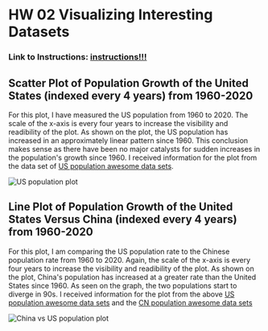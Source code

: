 # HW 02 Visualizing Interesting Datasets
### Link to Instructions: [**instructions!!!** ](https://github.com/mikeizbicki/cmc-csci040/tree/2021fall/hw_02)

## Scatter Plot of Population Growth of the United States (indexed every 4 years) from 1960-2020
For this plot, I have measured the US population from 1960 to 2020. The scale of the x-axis is every four years to increase the visibility and readibility of the plot. As shown on the plot, the US population has increased in an approximately linear pattern since 1960. This conclusion makes sense as there have been no major catalysts for sudden increases in the population's growth since 1960. I received information for the plot from the data set of [US population awesome data sets](http://api.worldbank.org/v2/countries/USA/indicators/SP.POP.TOTL?per_page=5000&format=json). 

![US population plot](https://lh3.googleusercontent.com/CiHgdPJezbBewCMpHEjTUU4CX5fsdWtRujyIeqT0znTSrGq2NjXw8QmBhkEeBG-971pLqRVKFC-yhJjgi-UvQJcplQULHEwUJkXBotWVvmmbGrUullp1RV23Qw7nJfwAgIOajxr06TEHrjWPAdb-ZIaXnJ_hNF9JKFUeerp_jjkzLfs9LOxwZ2HWc10pk6MUWWnFz3I80dmChDbb_WuDcdH_7JsISYRWjccd7-CWylaIw88HSGV-r2zg8GuY5nsC2T5uojWVH-sGhYUhlBTMM10TM_Ll7aru8W0mktA8fE6Dwc5VbPkFjKSX5X1D3ru9waQQ5R5f9SLzmsanF4GMAOJuZYSPaETQVqYF1LndpObeCAdcteCB_xCBDEg5cr9f2Efk2M6dZtb9n96NhfR3lhPTRkmyUWbG3UPBkPCw4OM8f5HweynfSMB5ynXoFLt5hCWfFkocRQFs9FEoBTfqFuEgWNTIJ3gPVJx1N56qU1YLAuW8Ds3GyzzZk-NlH9V7Kf1aMk4-QgnKWPeA_4k494Nh_goeoY0ZbIx4sfnQweW6NoKAZ9e3nBrbru-arKavvdhiQjLDfFjykVd6fvU9W2EB4Q1M0A2bZampi9APHfTacuihsKwfcRbF2m-nzdujbZYIioLqk12ESQpsHNkokH_BdB0HwirKasiJxRXTUv_tJBVNsdhG8BkiCbwosjW300yWXGVYJlrw0ykBa8KpVGY=w2250-h1468-no?authuser=0)

## Line Plot of Population Growth of the United States Versus China (indexed every 4 years) from 1960-2020
For this plot, I am comparing the US population rate to the Chinese population rate from 1960 to 2020. Again, the scale of the x-axis is every four years to increase the visibility and readibility of the plot. As shown on the plot, China's population has increased at a greater rate than the United States since 1960. As seen on the graph, the two populations start to diverge in 90s. I received information for the plot from the above [US population awesome data sets](http://api.worldbank.org/v2/countries/USA/indicators/SP.POP.TOTL?per_page=5000&format=json) and the [CN population awesome data sets](http://api.worldbank.org/v2/countries/CHN/indicators/SP.POP.TOTL?per_page=5000&format=json)

![China vs US population plot](https://lh3.googleusercontent.com/ozDYEGdl3qyBhxGdvai_DO-tc2OdyKh0oaxXHTlmbwtOsdg9dRiGSTkG9CHJGWFwQJzhGUJvzlfy2uJEOP7E3YXBAUQdE5tTICPF48YWnuD0sswmrYxgvq_IZCTQ3d__C31bb0b5TP-nelsbdeTi1eXyjxayg-LxKtUCEP14zkg0MqjD7tTui9-kfTz_H9GV6oqyyz-KlI0SV2YiF90-51ZlJsCJzTAZNbrrYCtBsJIs_FDTY1bIgRWzzXqcAqidV77YqrOOBmA86L1F61fLvlC2khWm1dsM1tFEFhRkpg1FY9cGBZE2_XkOtOmkNn96n9xyAIgndW3ATf9fjM6sE3vU8ym1AiBq7n0PPR-qlo_H7AOPU6iPV-17ddRmfgRAJd2af4_lbWeRkzs5bTjz5FQOiPeF_aDKEpv-JykQ4fuuIQzeNw8_90fn9YsQuWNi-f9-mM7X8tedNimUWfSoSDBIDChClwi-1FX5N24AKJnjLOAaVGEuDVQ_OCmQOK8oHSrol7i6TF4f4znGE02ttHw89AF1jDQXFnpxjztSN4VFjl4Alxt4H_DLG-z8ZnrZFpuZhvbbTs-roK4Yq_AwL_8-TbMaDiNqqHE00qPDaHal5Hf02vpAr1hrByovEXoW24kTXcl7vpgc7bLddXpMrsCUTErZktErQbk1_T6d_uVD_-kmEC9VdSSTohTWK6aSe1SHI0Wg0HxWoTbhY65kYMY=w1868-h1488-no?authuser=0)